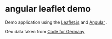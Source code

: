 angular leaflet demo
========================

Demo application using the [Leaflet.js](http://leafletjs.com) and [Angular](https://github.com/angular/angular) .

Geo data taken from [Code for Germany](https://github.com/codeforgermany)
